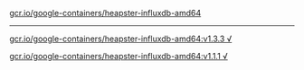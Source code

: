 [gcr.io/google-containers/heapster-influxdb-amd64](https://hub.docker.com/r/anjia0532/heapster-influxdb-amd64/tags/) 

----
[gcr.io/google-containers/heapster-influxdb-amd64:v1.3.3 √](https://hub.docker.com/r/anjia0532/heapster-influxdb-amd64/tags/)

[gcr.io/google-containers/heapster-influxdb-amd64:v1.1.1 √](https://hub.docker.com/r/anjia0532/heapster-influxdb-amd64/tags/)

